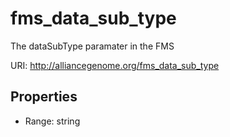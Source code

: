 # fms_data_sub_type

The dataSubType paramater in the FMS

URI: http://alliancegenome.org/fms_data_sub_type



<!-- no inheritance hierarchy -->


## Properties

 * Range: string


